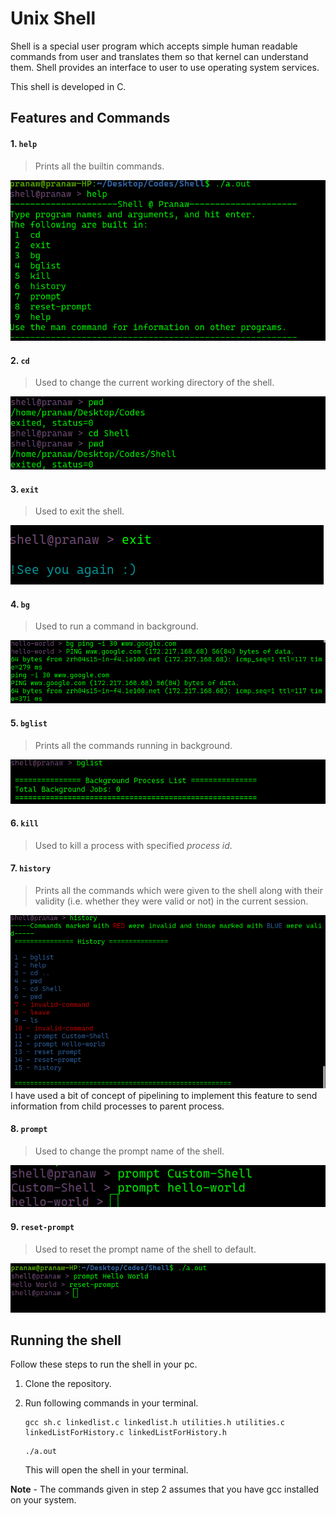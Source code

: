 # Unix Shell

Shell is a special user program which accepts simple human readable commands from user and translates them so that kernel can understand them. Shell provides an interface to user to use operating system services.

This shell is developed in C.

## Features and Commands

#### 1. ```help```
> Prints all the builtin commands.

![Image of Yaktocat](/static/help.png)

#### 2. ```cd```
> Used to change the current working directory of the shell.

![Image of Yaktocat](/static/cd.png)
#### 3. ```exit```
> Used to exit the shell.

![Image of Yaktocat](/static/exit.png)
#### 4. ```bg```
> Used to run a command in background.

![Image of Yaktocat](/static/bg.png)
#### 5. ```bglist```
> Prints all the commands running in background.

![Image of Yaktocat](/static/bglist.png)
#### 6. ```kill```
> Used to kill a process with specified *process id*.
#### 7. ```history```
> Prints all the commands which were given to the shell along with their validity (i.e. whether they were valid or not) in the current session.

![Image of Yaktocat](/static/history.png)
I have used a bit of concept of pipelining to implement this feature to send information from child processes to parent process.
#### 8. ```prompt```
> Used to change the prompt name of the shell.

![Image of Yaktocat](/static/prompt.png)

#### 9. ```reset-prompt```
> Used to reset the prompt name of the shell to default.

![Image of Yaktocat](/static/reset-prompt.png)

## Running the shell

Follow these steps to run the shell in your pc.

1. Clone the repository.
2. Run following commands in your terminal.
 
     ```
     gcc sh.c linkedlist.c linkedlist.h utilities.h utilities.c linkedListForHistory.c linkedListForHistory.h
     ```

    ```
    ./a.out
    ```
    This will open the shell in your terminal.

**Note** - The commands given in step 2 assumes that you have gcc installed on your system.
